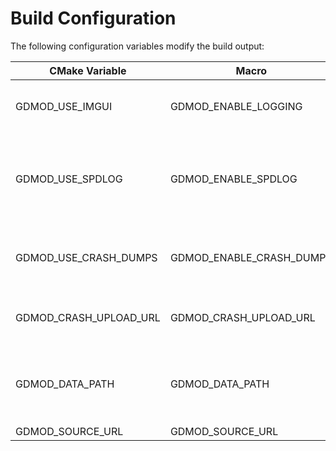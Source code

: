 # Build Configuration

The following configuration variables modify the build output:

| CMake Variable         | Macro                    | Description | 
| ---------------------- | ------------------------ | - |
| GDMOD_USE_IMGUI        | GDMOD_ENABLE_LOGGING     | Enables logging overlay through ImGui. ImGui will not be linked if this is disabled, and the overlay will be hidden. |
| GDMOD_USE_SPDLOG       | GDMOD_ENABLE_SPDLOG      | Enables logging through spdlog. spdlog will not be linked if this is disabled, and will be replaced by a stubbed version that gets optimized out on compile time. Enabling this heavily increases library size. |
| GDMOD_USE_CRASH_DUMPS  | GDMOD_ENABLE_CRASH_DUMPS | Enables Breakpad on run. Breakpad is linked regardless of this variable's status. If disabled, stacktraces can be found through logcat. |
| GDMOD_CRASH_UPLOAD_URL | GDMOD_CRASH_UPLOAD_URL   | URL where saved Breakpad dumps can be uploaded to. See [crash-reporter.md](crash-reporter.md) for more details. |
| GDMOD_DATA_PATH        | GDMOD_DATA_PATH          | Path to where the apk's data can be found. Must be exactly 37 bytes (including null terminator). This typically takes the format `/data/data/com.package.name/`. |
| GDMOD_SOURCE_URL       | GDMOD_SOURCE_URL         | URL to the mod's repository. |
